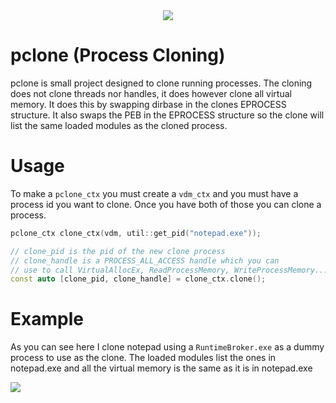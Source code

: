 <div align="center">
    <img src="https://githacks.org/_xeroxz/pclone/-/raw/78ec8745ad117f42640063ef3bd10e5946f7ad6d/img/pclone-icon.png"/>
</div>

# pclone (Process Cloning)

pclone is small project designed to clone running processes. The cloning does not clone threads nor handles, it does however clone all virtual memory. 
It does this by swapping dirbase in the clones EPROCESS structure. It also swaps the PEB in the EPROCESS structure so the clone will list the same loaded modules
as the cloned process.

# Usage

To make a `pclone_ctx` you must create a `vdm_ctx` and you must have a process id you want to clone. Once you have both of those you can clone a process.

```cpp
pclone_ctx clone_ctx(vdm, util::get_pid("notepad.exe"));

// clone_pid is the pid of the new clone process
// clone_handle is a PROCESS_ALL_ACCESS handle which you can
// use to call VirtualAllocEx, ReadProcessMemory, WriteProcessMemory... etc...
const auto [clone_pid, clone_handle] = clone_ctx.clone();
```

# Example

As you can see here I clone notepad using a `RuntimeBroker.exe` as a dummy process to use as the clone. The loaded modules list the ones in notepad.exe and all the virtual memory is the same
as it is in notepad.exe

<img src="https://imgur.com/XDADPMA.png"/>
